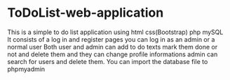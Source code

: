 # ToDoList-web-application
This is a simple to do list application using html css(Bootstrap) php mySQL 
It consists of a log in and register pages you can log in as an admin or a normal user
Both user and admin can add to do texts mark them done or not and delete them and they can change profile informations
admin can search for users and delete them.
You can import the database file to phpmyadmin
